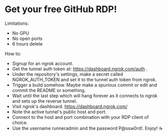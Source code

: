 # Get your free GitHub RDP!

Limitations:
- No GPU
- No open ports
- 6 hours delete

How to:
- Signup for an ngrok account.
- Get the tunnel auth token at: https://dashboard.ngrok.com/auth .
- Under the repository's settings, make a secret called NGROK_AUTH_TOKEN and set it to the tunnel auth token from ngrok.
- Trigger a build somehow. Maybe make a spurious commit or edit and commit the README or something.
- Wait until the last step which will hang forever as it connects to ngrok and sets up the reverse tunnel.
- Visit ngrok's dashboard. https://dashboard.ngrok.com/
- Note the active tunnel's public host and port.
- Connect to the host and port combination with your RDP client of choice.
- Use the username runneradmin and the password P@ssw0rd!.
Enjoy! ☕
